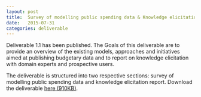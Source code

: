 ```yaml
---
layout: post
title:  Survey of modelling public spending data & Knowledge elicitation report published
date:   2015-07-31
categories: deliverable
---
```

Deliverable 1.1 has been published. The Goals of this deliverable are to provide an overview of the existing models, approaches and initiatives aimed at publishing budgetary data and to report on knowledge elicitation with domain experts and prospective users. 

The deliverable is structured into two respective sections: survey of modelling public spending data and knowledge elicitation report. Download the deliverable [here (910KB)]({{site.baseurl}}/assets/Deliverables/D1.1.pdf).

